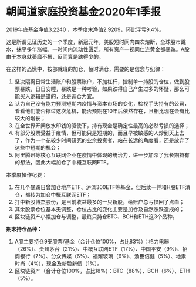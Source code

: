 # 朝闻道家庭投资基金2020年1季报

2019年底基金净值3.2240 ，本季度末净值2.9209，环比浮亏9.4%。

这是所谓见证历史的一个季度，新冠元年，美股短时间内四次熔断，全球股市跳水，抹平多年涨幅。一时间内流动性匮乏，所有资产一视同仁连黄金都暴跌。A股由于本身就萎靡不振，反而算是跌得少的。

在这样的恐慌中，按部就班的加仓，恒时满仓，需要的是信念与纪律：

1. 坚决隔离日常生活账户和股票账户，不加杠杆，控制单一持股的仓位，做到股票暴跌，日日安睡，暴跌是一种考验，如果跌得自己产生过多的怀疑，那么可能买入逻辑是错的，还是调仓为宜。
2. 认为自己没有能力预测短期内疫情与资本市场的变化，检视手头持有的公司，看看他们能否撑过这次危机，能否预期在10年后依然存在，且相比现在会有比较大的增长；
3. 在全世界开闸放水印钱的驱使下，持有现金是确定性最高的必然亏损的选择；
4. 有部分股票受益于疫情，但可能只是短期的，而且早被敏感的人炒到天上去了，作为一个花较少时间研究的业余投资者，站在长远的角度看，还是放弃了这些中短期的机会；
5. 阿里腾讯等核心互联网企业在疫情中体现的统治力，进一步加深了我长期持有的想法，因此大幅加仓了中概互联网ETF。

本季度操作纪要：

1. 在几个暴跌日曾加仓地产ETF、沪深300ETF等基金，但后续一并和H股ETF清仓，都转为加仓中概互联网ETF；
2. 打中新股博杰股份，是目前收益最多的一只新股，给账户总亏损回了点血；
3. 其余股票仓位基本无调整，仓位占比的变化主要是加仓及自然涨跌造成的；
4. 区块链资产小幅加仓与调整，最终只持仓BTC、BCH和ETH这3个品种。

**期末持仓品种：**

1. A股主要持仓9支股票/基金（合计仓位100%，占比83%）：格力电器（26%）、贵州茅台（21%）、中概互联网ETF（17%）、中国平安（9%）、招商银行（7%）、分众传媒（6%）、福耀玻璃（6%）、汤臣倍健（5%）、地素时尚（4%），现金及新股新债（1%）。
2. 区块链资产（合计仓位100%，占比18%）：BTC（88%）、BCH（6%）、ETH（5%）。
